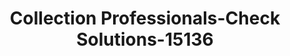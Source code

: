 ---
f_zip-code: 59405
f_state-code: MT
title: Collection Professionals-Check Solutions-15136
f_phone: 406-761-2828
f_city-only: Great Falls
f_address: 2300 12Th Avenue South Great Falls
f_location-unique-id: '15136'
slug: collection-professionals-check-solutions-15136
updated-on: '2024-05-30T13:46:58.046Z'
created-on: '2024-05-30T13:36:59.803Z'
published-on: '2024-05-30T13:54:32.469Z'
f_city-state: cms/city/great-falls-mt.md
f_company: cms/company/collection-professionals-check-solutions.md
f_state: cms/state/montana.md
layout: '[payday-loan].html'
tags: payday-loan
---